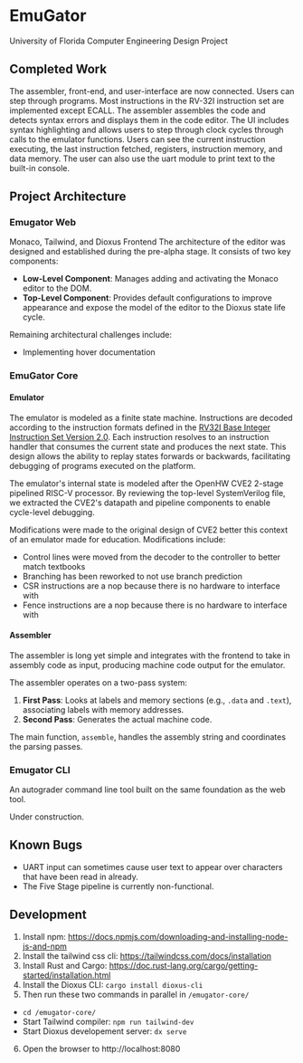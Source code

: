 # EmuGator
University of Florida Computer Engineering Design Project

## Completed Work
The assembler, front-end, and user-interface are now connected. Users can step through programs. Most instructions in the RV-32I instruction set are implemented except ECALL. The assembler assembles the code and detects syntax errors and displays them in the code editor. The UI includes syntax highlighting and allows users to step through clock cycles through calls to the emulator functions. Users can see the current instruction executing, the last instruction fetched, registers, instruction memory, and data memory. The user can also use the uart module to print text to the built-in console.

## Project Architecture

### Emugator Web

Monaco, Tailwind, and Dioxus Frontend
The architecture of the editor was designed and established during the pre-alpha stage. It consists of two key components:
- **Low-Level Component**: Manages adding and activating the Monaco editor to the DOM.
- **Top-Level Component**: Provides default configurations to improve appearance and expose the model of the editor to the Dioxus state life cycle.

Remaining architectural challenges include:
- Implementing hover documentation

### EmuGator Core

#### Emulator

The emulator is modeled as a finite state machine. Instructions are decoded according to the instruction formats defined in the [RV32I Base Integer Instruction Set Version 2.0](https://riscv.org/wp-content/uploads/2017/05/riscv-spec-v2.2.pdf). Each instruction resolves to an instruction handler that consumes the current state and produces the next state. This design allows the ability to replay states forwards or backwards, facilitating debugging of programs executed on the platform.

The emulator's internal state is modeled after the OpenHW CVE2 2-stage pipelined RISC-V processor. By reviewing the top-level SystemVerilog file, we extracted the CVE2's datapath and pipeline components to enable cycle-level debugging.

Modifications were made to the original design of CVE2 better this context of an emulator made for education. Modifications include:
- Control lines were moved from the decoder to the controller to better match textbooks
- Branching has been reworked to not use branch prediction
- CSR instructions are a nop because there is no hardware to interface with
- Fence instructions are a nop because there is no hardware to interface with

#### Assembler
The assembler is long yet simple and integrates with the frontend to take in assembly code as input, producing machine code output for the emulator.

The assembler operates on a two-pass system:
1. **First Pass**: Looks at labels and memory sections (e.g., `.data` and `.text`), associating labels with memory addresses.
2. **Second Pass**: Generates the actual machine code.

The main function, `assemble`, handles the assembly string and coordinates the parsing passes.

### Emugator CLI

An autograder command line tool built on the same foundation as the web tool.

Under construction.

## Known Bugs
- UART input can sometimes cause user text to appear over characters that have been read in already.
- The Five Stage pipeline is currently non-functional.

## Development

1. Install npm: https://docs.npmjs.com/downloading-and-installing-node-js-and-npm
2. Install the tailwind css cli: https://tailwindcss.com/docs/installation
3. Install Rust and Cargo: https://doc.rust-lang.org/cargo/getting-started/installation.html 
4. Install the Dioxus CLI: `cargo install dioxus-cli`
5. Then run these two commands in parallel in `/emugator-core/`
  - `cd /emugator-core/`
  - Start Tailwind compiler: `npm run tailwind-dev`
  - Start Dioxus developement server: `dx serve`
6. Open the browser to http://localhost:8080
